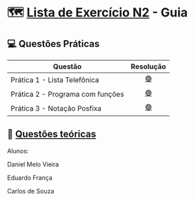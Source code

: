 # 🗺️ [Lista de Exercício N2](./assets/files/Lista%20de%20Exercícios%20N2.pdf) - Guia

## 💻 Questões Práticas 
| Questão  | Resolução |
| --- | :---: |
| Prática 1 - Lista Telefônica | [ 🟢 ](./QUESTÃO%201.c) |
| Prática 2 - Programa com funções | [ 🟢 ](./questao_2.c) |
| Prática 3 - Notação Posfixa | [ 🟢 ](./questao_3.c) |

## 📄 [Questões teóricas](./Parte%201%20–%20Teoria.pdf)

Alunos:

Daniel Melo Vieira

Eduardo França

Carlos de Souza
